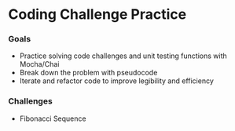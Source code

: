# Coding Challenge Practice

### Goals
- Practice solving code challenges and unit testing functions with Mocha/Chai
- Break down the problem with pseudocode
- Iterate and refactor code to improve legibility and efficiency

### Challenges
- Fibonacci Sequence
